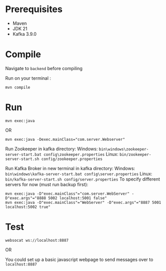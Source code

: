 # Prerequisites
- Maven
- JDK 21
- Kafka 3.9.0

# Compile
Navigate to `backend` before compiling 

Run on your terminal :
```
mvn compile
```

# Run
```
mvn exec:java 
```
 OR
```
mvn exec:java -Dexec.mainClass="com.server.Webserver"
```
Run Zookeeper in kafka directory:
Windows: ```bin\windows\zookeeper-server-start.bat config\zookeeper.properties```
Linux: ```bin/zookeeper-server-start.sh config/zookeeper.properties```

Run Kafka Broker in new terminal in kafka directory:
Windows: ```bin\windows\kafka-server-start.bat config\server.properties```
Linux: ```bin/kafka-server-start.sh config/server.properties```
To specify different servers for now (must run backup first):

```
mvn exec:java -D"exec.mainClass"="com.server.WebServer" -D"exec.args"="8888 5002 localhost:5001 false"
mvn exec:java -D"exec.mainClass"="WebServer" -D"exec.args"="8887 5001 localhost:5002 true"
```

# Test
```
websocat ws://localhost:8887
```
 OR

You could set up a basic javascript webpage to send messages over to `localhost:8887`